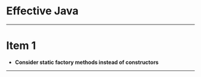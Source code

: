 # Effective Java

---

# Item 1

* <b>Consider static factory methods instead of constructors</b>

----
